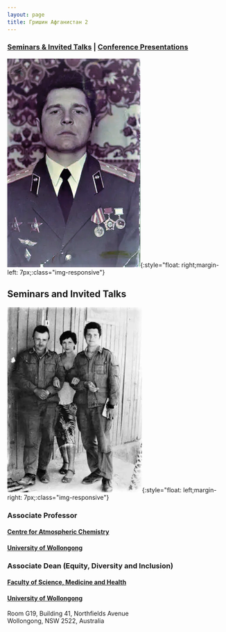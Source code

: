 ```yaml
---
layout: page
title: Гришин Афганистан 2
---
```


### [Seminars & Invited Talks](#seminars-and-invited-talks)    |   [Conference Presentations](#conference-presentations) 

![presentation-pic](/assets/photo_GR/grisha-afgan/image8.png){:style="float: right;margin-left: 7px;:class="img-responsive"}<br />



## Seminars and Invited Talks


![profile-pic](/assets/photo_GR/grisha-afgan/image5.png){:style="float: left;margin-right: 7px;:class="img-responsive"}


### Associate Professor


#### [Centre for Atmospheric Chemistry](https://www.uow.edu.au/science-medicine-health/research/centre-for-atmospheric-chemistry/)<br />

#### [University of Wollongong](https://www.uow.edu.au/)

### Associate Dean (Equity, Diversity and Inclusion)
#### [Faculty of Science, Medicine and Health](https://www.uow.edu.au/science-medicine-health/)<br />
#### [University of Wollongong](https://www.uow.edu.au/)

Room G19, Building 41, Northfields Avenue  
Wollongong, NSW 2522, Australia  

